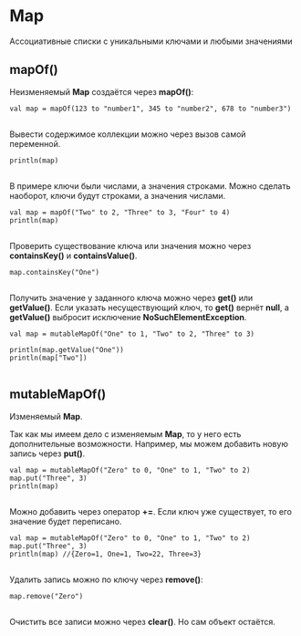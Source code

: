 # Map

Ассоциативные списки с уникальными ключами и любыми значениями

## mapOf()

Неизменяемый **Map** создаётся через **mapOf()**:

```
val map = mapOf(123 to "number1", 345 to "number2", 678 to "number3")
```

![](data:image/gif;base64,R0lGODlhAQABAPABAP///wAAACH5BAEKAAAALAAAAAABAAEAAAICRAEAOw==)![](data:image/gif;base64,R0lGODlhAQABAPABAP///wAAACH5BAEKAAAALAAAAAABAAEAAAICRAEAOw== "Click and drag to move")

Вывести содержимое коллекции можно через вызов самой переменной.

```
println(map)
```

![](data:image/gif;base64,R0lGODlhAQABAPABAP///wAAACH5BAEKAAAALAAAAAABAAEAAAICRAEAOw==)![](data:image/gif;base64,R0lGODlhAQABAPABAP///wAAACH5BAEKAAAALAAAAAABAAEAAAICRAEAOw== "Click and drag to move")

В примере ключи были числами, а значения строками. Можно сделать наоборот, ключи будут строками, а значения числами.

```
val map = mapOf("Two" to 2, "Three" to 3, "Four" to 4)
println(map)
```

![](data:image/gif;base64,R0lGODlhAQABAPABAP///wAAACH5BAEKAAAALAAAAAABAAEAAAICRAEAOw==)![](data:image/gif;base64,R0lGODlhAQABAPABAP///wAAACH5BAEKAAAALAAAAAABAAEAAAICRAEAOw== "Click and drag to move")

Проверить существование ключа или значения можно через **containsKey()** и **containsValue()**.

```
map.containsKey("One")
```

![](data:image/gif;base64,R0lGODlhAQABAPABAP///wAAACH5BAEKAAAALAAAAAABAAEAAAICRAEAOw==)![](data:image/gif;base64,R0lGODlhAQABAPABAP///wAAACH5BAEKAAAALAAAAAABAAEAAAICRAEAOw== "Click and drag to move")

Получить значение у заданного ключа можно через **get()** или **getValue()**. Если указать несуществующий ключ, то **get()** вернёт **null**, а **getValue()** выбросит исключение **NoSuchElementException**.

```
val map = mutableMapOf("One" to 1, "Two" to 2, "Three" to 3)

println(map.getValue("One"))
println(map["Two"])
```

![](data:image/gif;base64,R0lGODlhAQABAPABAP///wAAACH5BAEKAAAALAAAAAABAAEAAAICRAEAOw==)![](data:image/gif;base64,R0lGODlhAQABAPABAP///wAAACH5BAEKAAAALAAAAAABAAEAAAICRAEAOw== "Click and drag to move")

## mutableMapOf()

Изменяемый **Map**.

Так как мы имеем дело с изменяемым **Map**, то у него есть дополнительные возможности. Например, мы можем добавить новую запись через **put()**.

```
val map = mutableMapOf("Zero" to 0, "One" to 1, "Two" to 2)
map.put("Three", 3)
println(map)
```

![](data:image/gif;base64,R0lGODlhAQABAPABAP///wAAACH5BAEKAAAALAAAAAABAAEAAAICRAEAOw==)![](data:image/gif;base64,R0lGODlhAQABAPABAP///wAAACH5BAEKAAAALAAAAAABAAEAAAICRAEAOw== "Click and drag to move")

Можно добавить через оператор **+=**. Если ключ уже существует, то его значение будет переписано.

```
val map = mutableMapOf("Zero" to 0, "One" to 1, "Two" to 2)
map.put("Three", 3)
println(map) //{Zero=1, One=1, Two=22, Three=3}
```

![](data:image/gif;base64,R0lGODlhAQABAPABAP///wAAACH5BAEKAAAALAAAAAABAAEAAAICRAEAOw==)![](data:image/gif;base64,R0lGODlhAQABAPABAP///wAAACH5BAEKAAAALAAAAAABAAEAAAICRAEAOw== "Click and drag to move")

Удалить запись можно по ключу через **remove()**:

```
map.remove("Zero")
```

![](data:image/gif;base64,R0lGODlhAQABAPABAP///wAAACH5BAEKAAAALAAAAAABAAEAAAICRAEAOw==)![](data:image/gif;base64,R0lGODlhAQABAPABAP///wAAACH5BAEKAAAALAAAAAABAAEAAAICRAEAOw== "Click and drag to move")

Очистить все записи можно через **clear()**. Но сам объект остаётся.
